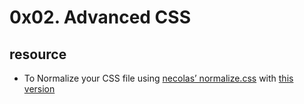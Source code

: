 # 0x02. Advanced CSS

## resource
- To Normalize your CSS file using [necolas’ normalize.css](https://github.com/necolas/normalize.css/blob/master/normalize.css) with [this version](https://cdnjs.cloudflare.com/ajax/libs/normalize/8.0.1/normalize.min.css)
